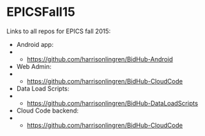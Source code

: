 # EPICSFall15
Links to all repos for EPICS fall 2015:

* Android app:
* * https://github.com/harrisonlingren/BidHub-Android
* Web Admin:
* * https://github.com/harrisonlingren/BidHub-CloudCode
* Data Load Scripts:
* * https://github.com/harrisonlingren/BidHub-DataLoadScripts
* Cloud Code backend:
* * https://github.com/harrisonlingren/BidHub-CloudCode
